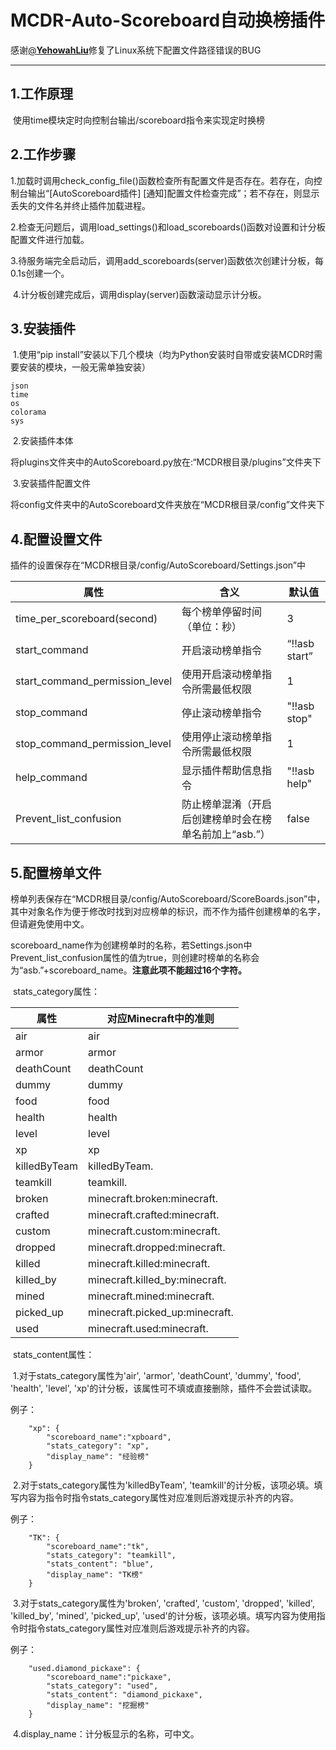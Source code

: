 # MCDR-Auto-Scoreboard自动换榜插件

感谢[@**YehowahLiu**](https://github.com/YehowahLiu)修复了Linux系统下配置文件路径错误的BUG

------

## 1.工作原理

​	使用time模块定时向控制台输出/scoreboard指令来实现定时换榜

## 2.工作步骤

​	1.加载时调用check_config_file()函数检查所有配置文件是否存在。若存在，向控制台输出“[AutoScoreboard插件] [通知]配置文件检查完成”；若不存在，则显示丢失的文件名并终止插件加载进程。

​	2.检查无问题后，调用load_settings()和load_scoreboards()函数对设置和计分板配置文件进行加载。

​	3.待服务端完全启动后，调用add_scoreboards(server)函数依次创建计分板，每0.1s创建一个。

​	4.计分板创建完成后，调用display(server)函数滚动显示计分板。

## 3.安装插件

​	1.使用“pip install”安装以下几个模块（均为Python安装时自带或安装MCDR时需要安装的模块，一般无需单独安装）

```
json
time
os
colorama
sys
```

​	2.安装插件本体

​		将plugins文件夹中的AutoScoreboard.py放在:“MCDR根目录/plugins”文件夹下

​	3.安装插件配置文件

​		将config文件夹中的AutoScoreboard文件夹放在“MCDR根目录/config”文件夹下

## 4.配置设置文件

​	插件的设置保存在“MCDR根目录/config/AutoScoreboard/Settings.json”中

| 属性                           | 含义                                                   | 默认值        |
| ------------------------------ | ------------------------------------------------------ | ------------- |
| time_per_scoreboard(second)    | 每个榜单停留时间（单位：秒）                           | 3             |
| start_command                  | 开启滚动榜单指令                                       | “!!asb start” |
| start_command_permission_level | 使用开启滚动榜单指令所需最低权限                       | 1             |
| stop_command                   | 停止滚动榜单指令                                       | "!!asb stop"  |
| stop_command_permission_level  | 使用停止滚动榜单指令所需最低权限                       | 1             |
| help_command                   | 显示插件帮助信息指令                                   | "!!asb help"  |
| Prevent_list_confusion         | 防止榜单混淆（开启后创建榜单时会在榜单名前加上“asb.”） | false         |

## 5.配置榜单文件

​	榜单列表保存在“MCDR根目录/config/AutoScoreboard/ScoreBoards.json”中，其中对象名作为便于修改时找到对应榜单的标识，而不作为插件创建榜单的名字，但请避免使用中文。

​	scoreboard_name作为创建榜单时的名称，若Settings.json中Prevent_list_confusion属性的值为true，则创建时榜单的名称会为“asb.”+scoreboard_name。**注意此项不能超过16个字符。**

​	stats_category属性：

| 属性         | 对应Minecraft中的准则          |
| ------------ | ------------------------------ |
| air          | air                            |
| armor        | armor                          |
| deathCount   | deathCount                     |
| dummy        | dummy                          |
| food         | food                           |
| health       | health                         |
| level        | level                          |
| xp           | xp                             |
| killedByTeam | killedByTeam.                  |
| teamkill     | teamkill.                      |
| broken       | minecraft.broken:minecraft.    |
| crafted      | minecraft.crafted:minecraft.   |
| custom       | minecraft.custom:minecraft.    |
| dropped      | minecraft.dropped:minecraft.   |
| killed       | minecraft.killed:minecraft.    |
| killed_by    | minecraft.killed_by:minecraft. |
| mined        | minecraft.mined:minecraft.     |
| picked_up    | minecraft.picked_up:minecraft. |
| used         | minecraft.used:minecraft.      |

​	stats_content属性：

​		1.对于stats_category属性为'air', 'armor', 'deathCount', 'dummy', 'food', 'health', 'level', 'xp'的计分板，该属性可不填或直接删除，插件不会尝试读取。

例子：

```
    "xp": {
        "scoreboard_name":"xpboard",
        "stats_category": "xp",
        "display_name": "经验榜"
    }
```

​		2.对于stats_category属性为'killedByTeam', 'teamkill'的计分板，该项必填。填写内容为指令时指令stats_category属性对应准则后游戏提示补齐的内容。

例子：

```
    "TK": {
        "scoreboard_name":"tk",
        "stats_category": "teamkill",
        "stats_content": "blue",
        "display_name": "TK榜"
    }
```

​		3.对于stats_category属性为'broken', 'crafted', 'custom', 'dropped', 'killed', 'killed_by', 'mined', 'picked_up', 'used'的计分板，该项必填。填写内容为使用指令时指令stats_category属性对应准则后游戏提示补齐的内容。

例子：

```
    "used.diamond_pickaxe": {
        "scoreboard_name":"pickaxe",
        "stats_category": "used",
        "stats_content": "diamond_pickaxe",
        "display_name": "挖掘榜"
    }
```

​		4.display_name：计分板显示的名称，可中文。
